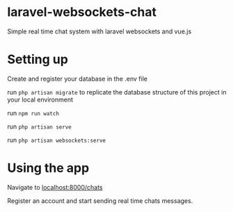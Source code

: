 # laravel-websockets-chat
Simple real time chat system with laravel websockets and vue.js

# Setting up

Create and register your database in the .env file

run `php artisan migrate` to replicate the database structure of this project in your local environment

run `npm run watch`

run `php artisan serve`

run `php artisan websockets:serve`

# Using the app
Navigate to [localhost:8000/chats](http://localhost:8000/chats)

Register an account and start sending real time chats messages.
